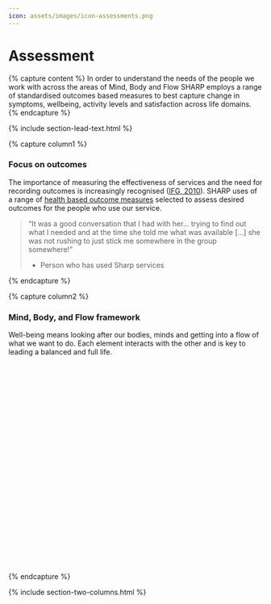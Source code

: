 ```yaml
---
icon: assets/images/icon-assessments.png
---
```


# Assessment


{% capture content %}
In order to understand the needs of the people we work with across the areas of Mind, Body and Flow SHARP 
employs a range of standardised outcomes based measures to best capture change in symptoms, wellbeing, 
activity levels and satisfaction across life domains. 
{% endcapture %}

{% include section-lead-text.html %}



{% capture column1 %}

### Focus on outcomes

The importance of measuring the effectiveness of services and the need for recording outcomes is increasingly 
recognised ([IFG, 2010](https://www.instituteforgovernment.org.uk/sites/default/files/publications/The%20state%20of%20commissioning.pdf)). 
SHARP uses of a range of [health based outcome measures](https://www.instituteforgovernment.org.uk/sites/default/files/publications/Beyond%20Big%20Contracts.pdf) 
selected to assess desired outcomes for the people who use our service.

> “It was a good conversation that I had with her... trying to find out what I needed and at the time she told 
> me what was available [...] she was not rushing to just stick me somewhere in the group somewhere!”
> - Person who has used Sharp services 


{% endcapture %}


{% capture column2 %}

### Mind, Body, and Flow framework

Well-being means looking after our bodies, minds and getting into a flow of what we want to do. 
Each element interacts with the other and is key to leading a balanced and full life.

<div class="svg-wrapper" data-filename="assets/images/mind-body-flow.svg" style="height: 400px"></div>

{% endcapture %}


{% include section-two-columns.html %}

